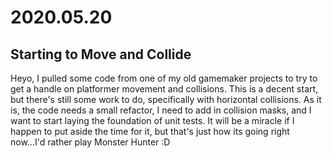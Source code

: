 # 2020.05.20
## Starting to Move and Collide
Heyo, I pulled some code from one of my old gamemaker projects to try to get a handle on platformer movement and collisions. This is a decent start, but there's still some work to do, specifically with horizontal collisions. As it is, the code needs a small refactor, I need to add in collision masks, and I want to start laying the foundation of unit tests. It will be a miracle if I happen to put aside the time for it, but that's just how its going right now...I'd rather play Monster Hunter :D
